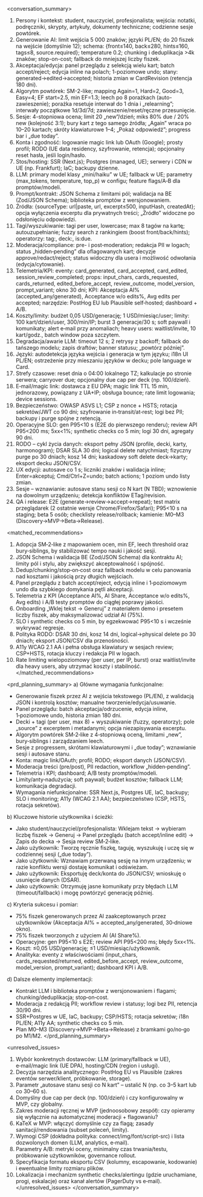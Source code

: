 <conversation_summary>

1. Persony i kontekst: student, nauczyciel, profesjonalista; wejścia: notatki, podręczniki, skrypty, artykuły, dokumenty techniczne; codzienne sesje powtórek.
2. Generowanie AI: limit wejścia 5 000 znaków; języki PL/EN; do 20 fiszek na wejście (domyślnie 12); schema: {front≤140, back≤280, hints≤160, tags≤8, source.required}; temperature 0.2; chunking i deduplikacja >4k znaków; stop-on-cost; fallback do mniejszej liczby fiszek.
3. Akceptacja/edycja: panel przeglądu z selekcją wielu kart; batch accept/reject; edycja inline na polach; 1-poziomowe undo; stany: generated→edited→accepted; historia zmian w CardRevision (retencja 180 dni).
4. Algorytm powtórek: SM-2-like; mapping Again=1, Hard=2, Good=3, Easy=4; EF start=2.5, min EF=1.3; leech po 8 porażkach (auto-zawieszenie); porażka resetuje interwał do 1 dnia i „relearning”; interwały początkowe 1d/3d/7d; zawieszenie/reset/ręczne przesunięcie.
5. Sesje: 4-stopniowa ocena; limit 20 „new”/dzień; miks 80% due / 20% new (kolejność 3:1); bury kart z tego samego źródła; „Again” wraca po 10–20 kartach; skróty klawiaturowe 1–4; „Pokaż odpowiedź”; progress bar i „due today”.
6. Konta i zgodność: logowanie magic link lub OAuth (Google); prosty profil; RODO (UE data residency, szyfrowanie, retencja); opcjonalny reset hasła, jeśli login/hasło.
7. Stos/hosting: SSR (Next.js); Postgres (managed, UE); serwery i CDN w UE (np. Frankfurt); IaC; backupy dzienne.
8. LLM: primary model klasy „mini/haiku” w UE; fallback w UE; parametry (max_tokens, temperature, top_p) w configu; feature flags/A‑B dla promptów/modeli.
9. Prompt/kontrakt: JSON Schema z limitami pól; walidacja na BE (Zod/JSON Schema); biblioteka promptów z wersjonowaniem.
10. Źródła: {sourceType: url|paste, url, excerpt≤500, inputHash, createdAt}; opcja wyłączenia excerptu dla prywatnych treści; „Źródło” widoczne po odsłonięciu odpowiedzi.
11. Tagi/wyszukiwanie: tagi per user, lowercase; max 8 tagów na kartę; autouzupełnianie; fuzzy search z rankingiem (boost front/back/hints); operatorzy: tag:, deck:, is:due.
12. Moderacja/compliance: pre- i post‑moderation; redakcja PII w logach; status „hidden‑pending” dla oflagowanych kart; decyzje approve/redact/reject; status widoczny dla usera i możliwość odwołania (edycja/cytowanie).
13. Telemetria/KPI: eventy: card_generated, card_accepted, card_edited, session_review_completed; props: input_chars, cards_requested, cards_returned, edited_before_accept, review_outcome, model_version, prompt_variant; okno 30 dni; KPI: Akceptacja AI% (accepted_any/generated), Acceptance w/o edits%, Avg edits per accepted; narzędzie: PostHog EU lub Plausible self‑hosted; dashboard + A/B.
14. Koszty/limity: budżet 0,05 USD/generację; 1 USD/miesiąc/user; limity: 100 kart/dzień/user, 300/min/IP; burst 3 generacje/30 s; soft paywall i komunikaty; alert e‑mail przy anomaliach; heavy users: waitlist/invite, 10 kart/godz., batch window poza szczytem.
15. Degradacja/awarie LLM: timeout 12 s; 2 retrysy z backoff; fallback do tańszego modelu; zapis draftów; banner statusu; „powtórz później”.
16. Języki: autodetekcja języka wejścia i generacja w tym języku; i18n UI PL/EN; ostrzeżenie przy mieszaniu języków w decku; pole language w Card.
17. Strefy czasowe: reset dnia o 04:00 lokalnego TZ; kalkulacje po stronie serwera; carryover due; opcjonalny due cap per deck (np. 100/dzień).
18. E‑mail/magic link: dostawca z EU DPA; magic link TTL 15 min, jednorazowy, powiązany z UA+IP; obsługa bounce; rate limit logowania; device sessions.
19. Bezpieczeństwo: OWASP ASVS L1; CSP z nonce + HSTS; rotacja sekretów/JWT co 90 dni; szyfrowanie in‑transit/at‑rest; logi bez PII; backupy i purge spójne z retencją.
20. Operacyjne SLO: gen P95<10 s (E2E do pierwszego renderu); review API P95<200 ms; 5xx<1%; synthetic checks co 5 min; logi 30 dni, agregaty 90 dni.
21. RODO – cykl życia danych: eksport pełny JSON (profile, decki, karty, harmonogram); DSAR SLA 30 dni; logical delete natychmiast; fizyczny purge po 30 dniach; kosz 14 dni; kaskadowy soft delete deck→karty; eksport decku JSON/CSV.
22. UX edycji: autosave co 1 s; liczniki znaków i walidacja inline; Enter=akceptuj; Cmd/Ctrl+Z=undo; batch actions; 1 poziom undo listy zmian.
23. Sesje – wznawianie: autosave stanu sesji co N kart (N TBD); wznowienie na dowolnym urządzeniu; detekcja konfliktów ETag/revision.
24. QA i release: E2E (generate→review→accept→repeat); test matrix przeglądarek (2 ostatnie wersje Chrome/Firefox/Safari); P95<10 s na staging; beta 5 osób; checklisty release/rollback; kamienie: M0–M3 (Discovery→MVP→Beta→Release).

<matched_recommendations>

1. Adopcja SM‑2‑like z mapowaniem ocen, min EF, leech threshold oraz bury‑siblings, by stabilizować tempo nauki i jakość sesji.
2. JSON Schema i walidacja BE (Zod/JSON Schema) dla kontraktu AI; limity pól i stylu, aby zwiększyć akceptowalność i spójność.
3. Dedup/chunking/stop‑on‑cost oraz fallback modelu w celu panowania nad kosztami i jakością przy długich wejściach.
4. Panel przeglądu z batch accept/reject, edycją inline i 1‑poziomowym undo dla szybkiego domykania pętli akceptacji.
5. Telemetria z KPI (Acceptance AI%, AI Share, Acceptance w/o edits%, Avg edits) i A/B testy promptów do ciągłej poprawy jakości.
6. Onboarding „Wklej tekst → Generuj” z materiałem demo i presetem liczby fiszek, aby maksymalizować udział AI (75%).
7. SLO i synthetic checks co 5 min, by egzekwować P95<10 s i wcześnie wykrywać regresje.
8. Polityka RODO: DSAR 30 dni, kosz 14 dni, logical→physical delete po 30 dniach; eksport JSON/CSV dla przenośności.
9. A11y WCAG 2.1 AA i pełna obsługa klawiatury w sesjach review; CSP+HSTS, rotacja kluczy i redakcja PII w logach.
10. Rate limiting wielopoziomowy (per user, per IP, burst) oraz waitlist/invite dla heavy users, aby utrzymać koszty i stabilność. </matched_recommendations>

<prd_planning_summary> a) Główne wymagania funkcjonalne:

- Generowanie fiszek przez AI z wejścia tekstowego (PL/EN), z walidacją JSON i kontrolą kosztów; manualne tworzenie/edycja/usuwanie.
- Panel przeglądu: batch akceptacja/odrzucenie, edycja inline, 1‑poziomowe undo, historia zmian 180 dni.
- Decki + tagi (per user, max 8) + wyszukiwanie (fuzzy, operatorzy); pole „source” z excerptem i metadanymi; opcja niezapisywania excerptu.
- Algorytm powtórek SM‑2‑like z 4‑stopniową oceną, limitami „new”, bury‑siblings i zarządzaniem leech.
- Sesje z progressem, skrótami klawiaturowymi i „due today”; wznawianie sesji i autosave stanu.
- Konta: magic link/OAuth; profil; RODO; eksport danych (JSON/CSV).
- Moderacja treści (pre/post), PII redaction, workflow „hidden‑pending”.
- Telemetria i KPI; dashboard; A/B testy promptów/modeli.
- Limity/anty‑nadużycia; soft paywall; budżet kosztów; fallback LLM; komunikacja degradacji.
- Wymagania niefunkcjonalne: SSR Next.js, Postgres UE, IaC, backupy; SLO i monitoring; A11y (WCAG 2.1 AA); bezpieczeństwo (CSP, HSTS, rotacja sekretów).

b) Kluczowe historie użytkownika i ścieżki:

- Jako student/nauczyciel/profesjonalista: Wklejam tekst → wybieram liczbę fiszek → Generuj → Panel przeglądu (batch accept/inline edit) → Zapis do decka → Sesja review SM‑2‑like.
- Jako użytkownik: Tworzę ręcznie fiszkę, taguję, wyszukuję i uczę się w codziennej sesji („due today”).
- Jako użytkownik: Wznawiam przerwaną sesję na innym urządzeniu; w razie konfliktu wersji dostaję komunikat i odświeżam.
- Jako użytkownik: Eksportuję deck/konta do JSON/CSV; wnioskuję o usunięcie danych (DSAR).
- Jako użytkownik: Otrzymuję jasne komunikaty przy błędach LLM (timeout/fallback) i mogę powtórzyć generację później.

c) Kryteria sukcesu i pomiar:

- 75% fiszek generowanych przez AI zaakceptowanych przez użytkowników (Akceptacja AI% = accepted_any/generated, 30‑dniowe okno).
- 75% fiszek tworzonych z użyciem AI (AI Share%).
- Operacyjne: gen P95<10 s E2E; review API P95<200 ms; błędy 5xx<1%.
- Koszt: ≤0,05 USD/generację; ≤1 USD/miesiąc/użytkownik.
- Analityka: eventy z właściwościami (input_chars, cards_requested/returned, edited_before_accept, review_outcome, model_version, prompt_variant); dashboard KPI i A/B.

d) Dalsze elementy implementacji:

- Kontrakt LLM i biblioteka promptów z wersjonowaniem i flagami; chunking/deduplikacja; stop‑on‑cost.
- Moderacja z redakcją PII; workflow review i statusy; logi bez PII, retencja 30/90 dni.
- SSR+Postgres w UE, IaC, backupy; CSP/HSTS; rotacja sekretów; i18n PL/EN; A11y AA; synthetic checks co 5 min.
- Plan M0–M3 (Discovery→MVP→Beta→Release) z bramkami go/no‑go po M1/M2. </prd_planning_summary>

<unresolved_issues>

1. Wybór konkretnych dostawców: LLM (primary/fallback w UE), e‑mail/magic link (UE DPA), hosting/CDN (region i usługi).
2. Decyzja narzędzia analitycznego: PostHog EU vs Plausible (zakres eventów serwer/klient, próbkowanie, storage).
3. Parametr „autosave stanu sesji co N kart” – ustalić N (np. co 3–5 kart lub co 30–60 s).
4. Domyślny due cap per deck (np. 100/dzień) i czy konfigurowalny w MVP, czy globalny.
5. Zakres moderacji ręcznej w MVP (jednoosobowy zespół): czy opieramy się wyłącznie na automatycznej moderacji + flagowaniu?
6. KaTeX w MVP: włączyć domyślnie czy za flagą; zasady sanitacji/rendowania (subset poleceń, limity).
7. Wymogi CSP (dokładna polityka: connect/img/font/script-src) i lista dozwolonych domen (LLM, analytics, e‑mail).
8. Parametry A/B: metryki oceny, minimalny czas trwania/testu, próbkowanie użytkowników, governance rollout.
9. Specyfikacja formatu eksportu CSV (kolumny, escapowanie, kodowanie) i ewentualne limity rozmiaru plików.
10. Lokalizacja i mechanizm synthetic checks/alertingu (gdzie uruchamiane, progi, eskalacje) oraz kanał alertów (PagerDuty vs e‑mail). </unresolved_issues> </conversation_summary>
